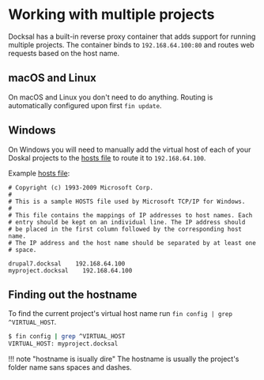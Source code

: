 # Working with multiple projects

Docksal has a built-in reverse proxy container that adds support for running multiple projects. The container binds to `192.168.64.100:80` and routes web requests based on the host name.

## macOS and Linux

On macOS and Linux you don't need to do anything. Routing is automatically configured upon first `fin update`. 

## Windows

On Windows you will need to manually add the virtual host of each of your Doskal projects to the [hosts file](https://en.wikipedia.org/wiki/Hosts_(file)) to route it to `192.168.64.100`.

Example [hosts file](https://en.wikipedia.org/wiki/Hosts_(file)):

```
# Copyright (c) 1993-2009 Microsoft Corp.
#
# This is a sample HOSTS file used by Microsoft TCP/IP for Windows.
#
# This file contains the mappings of IP addresses to host names. Each
# entry should be kept on an individual line. The IP address should
# be placed in the first column followed by the corresponding host name.
# The IP address and the host name should be separated by at least one
# space.

drupal7.docksal    192.168.64.100
myproject.docksal    192.168.64.100
```

## Finding out the hostname

To find the current project's virtual host name run `fin config | grep ^VIRTUAL_HOST`.

```bash
$ fin config | grep ^VIRTUAL_HOST
VIRTUAL_HOST: myproject.docksal
```

!!! note "hostname is isually dire"
    The hostname is usually the project's folder name sans spaces and dashes.
